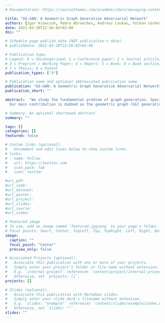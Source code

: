 ```yaml
---
# Documentation: https://sourcethemes.com/academic/docs/managing-content/

title: "GG-GAN: A Geometric Graph Generative Adversarial Network"
authors: [Igor Krawczuk, Pedro Abranches, Andreas Loukas, Volkan Cevher]
date: 2021-03-20T22:56:02+02:00
doi: ""

# Schedule page publish date (NOT publication's date).
# publishDate: 2021-03-20T22:56:02+02:00

# Publication type.
# Legend: 0 = Uncategorized; 1 = Conference paper; 2 = Journal article;
# 3 = Preprint / Working Paper; 4 = Report; 5 = Book; 6 = Book section;
# 7 = Thesis; 8 = Patent
publication_types: ["3"]

# Publication name and optional abbreviated publication name.
publication: "GG-GAN: A Geometric Graph Generative Adversarial Network"
publication_short: ""

abstract:  "We study the fundamental problem of graph generation. Specifically, we treat graph generation from a geometric perspective by associating each node with a position in space and then connecting the edges based on a similarity function. We then provide new solutions to the key challenges that prevent the widespread application of this classical geometric interpretation: (1) modeling complex relations, (2) modeling isomorphic graphs consistently, and (3) fully exploiting the latent distribution.
  Our main contribution is dubbed as the geometric graph (GG) generative adversarial network (GAN), which is a Wasserstein GAN that addresses the above challenges. GG-GAN is permutation equivariant and easily scales to generate graphs of tens of thousands of nodes. GG-GAN also strikes a good trade-off between novelty and modeling the distribution statistics, being competitive or surpassing the state-of-the-art methods that are either slower or that are non-equivariant, or that exploit problem-specific knowledge."

# Summary. An optional shortened abstract.
summary: ""

tags: []
categories: []
featured: false

# Custom links (optional).
#   Uncomment and edit lines below to show custom links.
# links:
# - name: Follow
#   url: https://twitter.com
#   icon_pack: fab
#   icon: twitter

#url_pdf:
#url_code:
#url_dataset:
#url_poster:
#url_project:
#url_slides:
#url_source:
#url_video:

# Featured image
# To use, add an image named `featured.jpg/png` to your page's folder. 
# Focal points: Smart, Center, TopLeft, Top, TopRight, Left, Right, BottomLeft, Bottom, BottomRight.
image:
  caption: ""
  focal_point: "Center"
  preview_only: false

# Associated Projects (optional).
#   Associate this publication with one or more of your projects.
#   Simply enter your project's folder or file name without extension.
#   E.g. `internal-project` references `content/project/internal-project/index.md`.
#   Otherwise, set `projects: []`.
projects: []

# Slides (optional).
#   Associate this publication with Markdown slides.
#   Simply enter your slide deck's filename without extension.
#   E.g. `slides: "example"` references `content/slides/example/index.md`.
#   Otherwise, set `slides: ""`.
slides: ""
---
```

